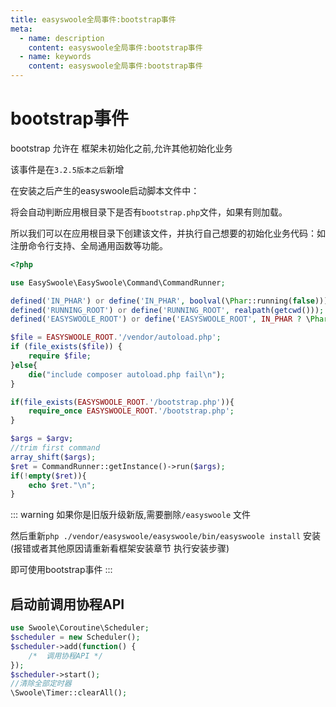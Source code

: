 ```yaml
---
title: easyswoole全局事件:bootstrap事件
meta:
  - name: description
    content: easyswoole全局事件:bootstrap事件
  - name: keywords
    content: easyswoole全局事件:bootstrap事件
---
```

# bootstrap事件

bootstrap 允许在 框架未初始化之前,允许其他初始化业务

该事件是在`3.2.5版本之后`新增

在安装之后产生的easyswoole启动脚本文件中：

将会自动判断应用根目录下是否有`bootstrap.php`文件，如果有则加载。

所以我们可以在应用根目录下创建该文件，并执行自己想要的初始化业务代码：如注册命令行支持、全局通用函数等功能。

```php
<?php

use EasySwoole\EasySwoole\Command\CommandRunner;

defined('IN_PHAR') or define('IN_PHAR', boolval(\Phar::running(false)));
defined('RUNNING_ROOT') or define('RUNNING_ROOT', realpath(getcwd()));
defined('EASYSWOOLE_ROOT') or define('EASYSWOOLE_ROOT', IN_PHAR ? \Phar::running() : realpath(getcwd()));

$file = EASYSWOOLE_ROOT.'/vendor/autoload.php';
if (file_exists($file)) {
    require $file;
}else{
    die("include composer autoload.php fail\n");
}

if(file_exists(EASYSWOOLE_ROOT.'/bootstrap.php')){
    require_once EASYSWOOLE_ROOT.'/bootstrap.php';
}

$args = $argv;
//trim first command
array_shift($args);
$ret = CommandRunner::getInstance()->run($args);
if(!empty($ret)){
    echo $ret."\n";
}
```

::: warning
如果你是旧版升级新版,需要删除`/easyswoole` 文件

然后重新`php ./vendor/easyswoole/easyswoole/bin/easyswoole install` 安装(报错或者其他原因请重新看框架安装章节 执行安装步骤)

即可使用bootstrap事件
:::

## 启动前调用协程API
```php
use Swoole\Coroutine\Scheduler;
$scheduler = new Scheduler();
$scheduler->add(function() {
    /*  调用协程API */
});
$scheduler->start();
//清除全部定时器
\Swoole\Timer::clearAll();
```
